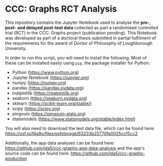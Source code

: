 # CCC: Graphs RCT Analysis

This repository contains the Jupyter Notebook used to analyse the **pre-, post- and delayed post-test data** collected as part a randomised controlled trial (RCT) in the CCC: Graphs project (publication pending). This Notebook was developed as part of a doctoral thesis submitted in partial fulfilment of the requirements for the award of Doctor of Philosophy of Loughborough University.

In order to run this script, you will need to install the following. Most of these can be installed easily using `pip`, the package installer for Python:

* Python (https://www.python.org)
* Jupyter Notebook (https://jupyter.org)
* numpy (https://numpy.org)
* pandas (https://pandas.pydata.org)
* matplotlib (https://matplotlib.org)
* seaborn (https://seaborn.pydata.org)
* sklearn (https://scikit-learn.org/stable/)
* scipy (https://scipy.org)
* pingouin (https://pingouin-stats.org)
* statsmodels (https://www.statsmodels.org/stable/index.html)

You will also need to download the test data file, which can be found here: https://osf.io/f4a9x/files/osfstorage/63233b25770fa0025ccf5cc2

Additionally, the app data analyses can be found here: https://github.com/jda5/ccc-graphs-app-data-analysis and the app's source code can be found here: https://github.com/jda5/ccc-graphs-production

